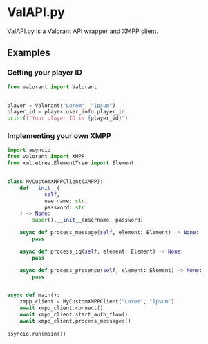 # ValAPI.py

ValAPI.py is a Valorant API wrapper and XMPP client.


## Examples
### Getting your player ID
```py
from valorant import Valorant


player = Valorant("Lorem", "Ipsum")
player_id = player.user_info.player_id
print(f"Your player ID is {player_id}")
```

###
### Implementing your own XMPP

```py
import asyncio
from valorant import XMPP
from xml.etree.ElementTree import Element


class MyCustomXMPPClient(XMPP):
    def __init__(
            self,
            username: str,
            password: str
    ) -> None:
        super().__init__(username, password)

    async def process_message(self, element: Element) -> None:
        pass

    async def process_iq(self, element: Element) -> None:
        pass

    async def process_presence(self, element: Element) -> None:
        pass


async def main():
    xmpp_client = MyCustomXMPPClient("Lorem", "Ipsum")
    await xmpp_client.connect()
    await xmpp_client.start_auth_flow()
    await xmpp_client.process_messages()
    
asyncio.run(main())
```
